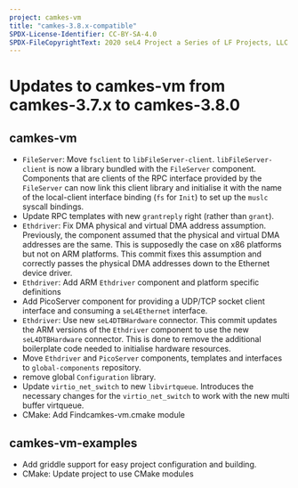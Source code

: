 ```yaml
---
project: camkes-vm
title: "camkes-3.8.x-compatible"
SPDX-License-Identifier: CC-BY-SA-4.0
SPDX-FileCopyrightText: 2020 seL4 Project a Series of LF Projects, LLC.
---
```

# Updates to camkes-vm from camkes-3.7.x to camkes-3.8.0


## camkes-vm

- `FileServer`: Move `fsclient` to `libFileServer-client`.
  `libFileServer-client` is now a library bundled with the `FileServer`
  component. Components that are clients of the RPC interface provided by
  the `FileServer` can now link this client library and initialise it with
  the name of the local-client interface binding (`fs` for `Init`) to set up
  the `muslc` syscall bindings.
- Update RPC templates with new `grantreply` right (rather than `grant`).
- `Ethdriver`: Fix DMA physical and virtual DMA address assumption.
  Previously, the component assumed that the physical and virtual DMA
  addresses are the same. This is supposedly the case on x86 platforms but
  not on ARM platforms. This commit fixes this assumption and correctly
  passes the physical DMA addresses down to the Ethernet device driver.
- `Ethdriver`: Add ARM `Ethdriver` component and platform specific definitions
- Add PicoServer component for providing a UDP/TCP socket client interface and
  consuming a `seL4Ethernet` interface.
- `Ethdriver`: Use new `seL4DTBHardware` connector.
  This commit updates the ARM versions of the `Ethdriver` component to use
  the new `seL4DTBHardware` connector. This is done to remove the additional
  boilerplate code needed to initialise hardware resources.
- Move `Ethdriver` and `PicoServer` components, templates and interfaces to `global-components` repository.
- remove global `Configuration` library.
- Update `virtio_net_switch` to new `libvirtqueue`.
  Introduces the necessary changes for the `virtio_net_switch` to work with
  the new multi buffer virtqueue.
- CMake: Add Findcamkes-vm.cmake module


## camkes-vm-examples

- Add griddle support for easy project configuration and building.
- CMake: Update project to use CMake modules
